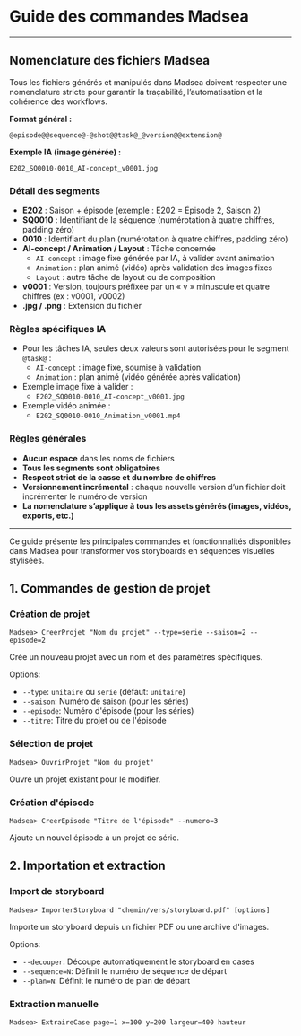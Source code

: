 # Guide des commandes Madsea

---

## Nomenclature des fichiers Madsea

Tous les fichiers générés et manipulés dans Madsea doivent respecter une nomenclature stricte pour garantir la traçabilité, l’automatisation et la cohérence des workflows.

**Format général :**
```
@episode@@sequence@-@shot@@task@_@version@@extension@
```

**Exemple IA (image générée) :**
```
E202_SQ0010-0010_AI-concept_v0001.jpg
```

### Détail des segments
- **E202** : Saison + épisode (exemple : E202 = Épisode 2, Saison 2)
- **SQ0010** : Identifiant de la séquence (numérotation à quatre chiffres, padding zéro)
- **0010** : Identifiant du plan (numérotation à quatre chiffres, padding zéro)
- **AI-concept / Animation / Layout** : Tâche concernée
    - `AI-concept` : image fixe générée par IA, à valider avant animation
    - `Animation` : plan animé (vidéo) après validation des images fixes
    - `Layout` : autre tâche de layout ou de composition
- **v0001** : Version, toujours préfixée par un « v » minuscule et quatre chiffres (ex : v0001, v0002)
- **.jpg / .png** : Extension du fichier

### Règles spécifiques IA
- Pour les tâches IA, seules deux valeurs sont autorisées pour le segment `@task@` :
    - `AI-concept` : image fixe, soumise à validation
    - `Animation` : plan animé (vidéo générée après validation)
- Exemple image fixe à valider :
    - `E202_SQ0010-0010_AI-concept_v0001.jpg`
- Exemple vidéo animée :
    - `E202_SQ0010-0010_Animation_v0001.mp4`

### Règles générales
- **Aucun espace** dans les noms de fichiers
- **Tous les segments sont obligatoires**
- **Respect strict de la casse et du nombre de chiffres**
- **Versionnement incrémental** : chaque nouvelle version d’un fichier doit incrémenter le numéro de version
- **La nomenclature s’applique à tous les assets générés (images, vidéos, exports, etc.)**

---


Ce guide présente les principales commandes et fonctionnalités disponibles dans Madsea pour transformer vos storyboards en séquences visuelles stylisées.

## 1. Commandes de gestion de projet

### Création de projet
```
Madsea> CreerProjet "Nom du projet" --type=serie --saison=2 --episode=2
```
Crée un nouveau projet avec un nom et des paramètres spécifiques.

Options:
- `--type`: `unitaire` ou `serie` (défaut: `unitaire`)
- `--saison`: Numéro de saison (pour les séries)
- `--episode`: Numéro d'épisode (pour les séries)
- `--titre`: Titre du projet ou de l'épisode

### Sélection de projet
```
Madsea> OuvrirProjet "Nom du projet"
```
Ouvre un projet existant pour le modifier.

### Création d'épisode
```
Madsea> CreerEpisode "Titre de l'épisode" --numero=3
```
Ajoute un nouvel épisode à un projet de série.

## 2. Importation et extraction

### Import de storyboard
```
Madsea> ImporterStoryboard "chemin/vers/storyboard.pdf" [options]
```
Importe un storyboard depuis un fichier PDF ou une archive d'images.

Options:
- `--decouper`: Découpe automatiquement le storyboard en cases
- `--sequence=N`: Définit le numéro de séquence de départ
- `--plan=N`: Définit le numéro de plan de départ

### Extraction manuelle
```
Madsea> ExtraireCase page=1 x=100 y=200 largeur=400 hauteur
